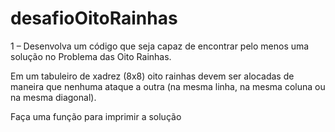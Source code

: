 # desafioOitoRainhas

1 – Desenvolva um código que seja capaz de encontrar pelo menos uma solução no Problema das
Oito Rainhas. 

Em um tabuleiro de xadrez (8x8) oito rainhas devem ser alocadas de maneira que
nenhuma ataque a outra (na mesma linha, na mesma coluna ou na mesma diagonal). 

Faça uma função para imprimir a solução
